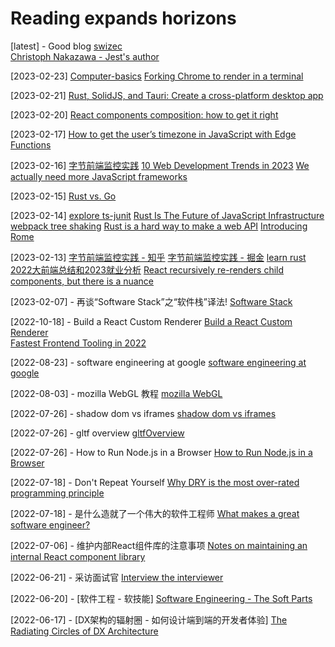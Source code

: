 # Reading expands horizons

[latest] - Good blog
[swizec](https://swizec.com/)     
[Christoph Nakazawa - Jest's author](https://whitep4nth3r.com/blog/how-to-get-timezone-in-javascript-with-edge-functions/)  

[2023-02-23]
[Computer-basics](https://github.com/JessonYue/Computer-basics)
[Forking Chrome to render in a terminal](https://fathy.fr/carbonyl)

[2023-02-21]
[Rust, SolidJS, and Tauri: Create a cross-platform desktop app](https://blog.logrocket.com/rust-solid-js-tauri-desktop-app/)

[2023-02-20]
[React components composition: how to get it right](https://www.developerway.com/posts/components-composition-how-to-get-it-right)

[2023-02-17]
[How to get the user’s timezone in JavaScript with Edge Functions](https://juejin.cn/post/7195496297150709821)

[2023-02-16]
[字节前端监控实践](https://juejin.cn/post/7195496297150709821)
[10 Web Development Trends in 2023](https://www.robinwieruch.de/web-development-trends/)
[We actually need more JavaScript frameworks](https://whitep4nth3r.com/talks/we-need-more-javascript-frameworks/)

[2023-02-15]
[Rust vs. Go](https://news.ycombinator.com/item?id=22336284)

[2023-02-14]
[explore ts-junit](https://github.com/i5ting/ts-junit)
[Rust Is The Future of JavaScript Infrastructure](https://leerob.io/blog/rust)
[webpack tree shaking](https://webpack.js.org/guides/tree-shaking/)
[Rust is a hard way to make a web API](https://macwright.com/2021/01/15/rust.html)
[Introducing Rome](https://rome.tools/blog/2020/08/08/introducing-rome/)

[2023-02-13]
[字节前端监控实践 - 知乎](https://zhuanlan.zhihu.com/p/603752974)
[字节前端监控实践 - 掘金](https://juejin.cn/post/7195496297150709821)
[learn rust](https://github.com/i5ting/learn-rust-for-fe)
[2022大前端总结和2023就业分析](https://juejin.cn/post/7196110128038690876)
[React recursively re-renders child components, but there is a nuance](https://alexsidorenko.com/blog/react-render-children-prop/)

[2023-02-07] - 再谈“Software Stack”之“软件栈”译法!
[Software Stack](https://www.ituring.com.cn/article/1144)

[2022-10-18] - Build a React Custom Renderer
[Build a React Custom Renderer](https://www.markcodes.dev/posts/build-react-custom-renderer-part-1)    
[Fastest Frontend Tooling in 2022](https://cpojer.net/posts/fastest-frontend-tooling-in-2022)

[2022-08-23] - software engineering at google
[software engineering at google](https://qiangmzsx.github.io/Software-Engineering-at-Google/#/?id=software-engineering-at-google)

[2022-08-03] - mozilla WebGL 教程
[mozilla WebGL](https://developer.mozilla.org/zh-CN/docs/Web/API/WebGL_API)

[2022-07-26] - shadow dom vs iframes
[shadow dom vs iframes](https://www.bitnative.com/2014/10/02/shadow-dom-vs-iframes/)

[2022-07-26] - gltf overview
[gltfOverview](https://github.com/KhronosGroup/glTF/blob/main/specification/2.0/figures/gltfOverview-2.0.0b.png)

[2022-07-26] - How to Run Node.js in a Browser
[How to Run Node.js in a Browser](https://hackernoon.com/how-to-run-nodejs-in-a-browser-wc4s32by)

[2022-07-18] - Don't Repeat Yourself
[Why DRY is the most over-rated programming principle](https://gordonc.bearblog.dev/dry-most-over-rated-programming-principle/)

[2022-07-18] - 是什么造就了一个伟大的软件工程师
[What makes a great software engineer?](https://swizec.com/blog/what-makes-a-great-software-engineer/)

[2022-07-06] - 维护内部React组件库的注意事项
[Notes on maintaining an internal React component library](https://www.gabe.pizza/notes-on-component-libraries/)

[2022-06-21] - 采访面试官
[Interview the interviewer](https://github.com/readme/guides/technical-interviews)   

[2022-06-20] - [软件工程 - 软技能]
[Software Engineering - The Soft Parts](https://addyosmani.com/blog/software-engineering-soft-parts/)   

[2022-06-17] - [DX架构的辐射圈 - 如何设计端到端的开发者体验]
[The Radiating Circles of DX Architecture](https://dx.tips/circles)